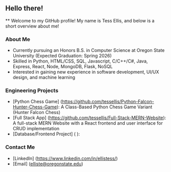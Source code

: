 ## Hello there!

** Welcome to my GitHub profile! My name is Tess Ellis, and below is a short overview about me!

### About Me
- Currently pursuing an Honors B.S. in Computer Science at Oregon State University (Expected Graduation: Spring 2026)
- Skilled in Python, HTML/CSS, SQL, Javascript, C/C++/C#, Java, Express, React, Node, MongoDB, Flask, NoSQL
- Interested in gaining new experience in software development, UI/UX design, and machine learning

### Engineering Projects
- [Python Chess Game] (https://github.com/tessellis/Python-Falcon-Hunter-Chess-Game): A Class-Based Python Chess Game Variant (Hunter Falcon Chess)
- [Full Stack App] (https://github.com/tessellis/Full-Stack-MERN-Website): A full-stack MERN Website with a React frontend and user interface for CRUD implementation
- [Database/Frontend Project] ( ):

### Contact Me
- [LinkedIn] (https://www.linkedin.com/in/ellistess/)
- [Email] (elliste@oregonstate.edu)

<!--
**tessellis/tessellis** is a ✨ _special_ ✨ repository because its `README.md` (this file) appears on your GitHub profile.

Here are some ideas to get you started:

- 🔭 I’m currently working on ...
- 🌱 I’m currently learning ...
- 👯 I’m looking to collaborate on ...
- 🤔 I’m looking for help with ...
- 💬 Ask me about ...
- 📫 How to reach me: ...
- 😄 Pronouns: ...
- ⚡ Fun fact: ...
-->
